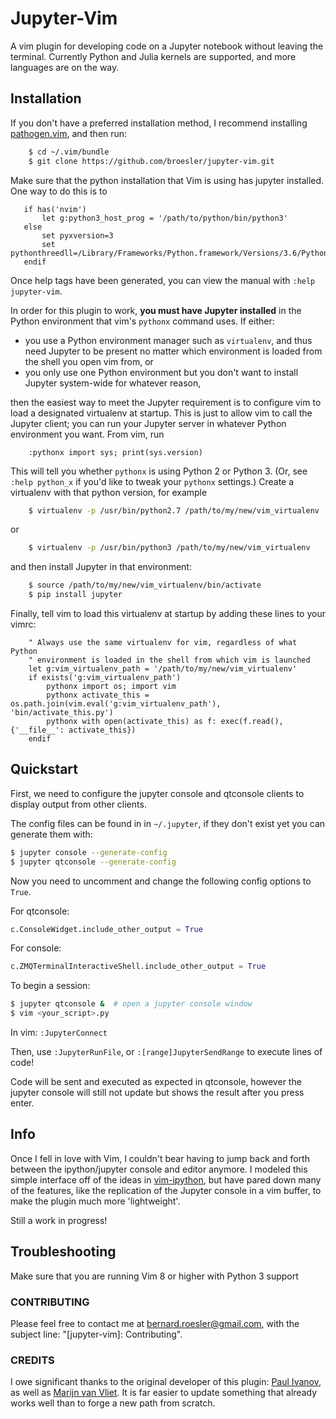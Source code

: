 # Jupyter-Vim

A vim plugin for developing code on a Jupyter notebook without leaving the
terminal.  Currently Python and Julia kernels are supported, and more languages
are on the way.

## Installation

If you don't have a preferred installation method, I recommend
installing [pathogen.vim](https://github.com/tpope/vim-pathogen), and
then run:

```bash
    $ cd ~/.vim/bundle
    $ git clone https://github.com/broesler/jupyter-vim.git
```

Make sure that the python installation that Vim is using has jupyter installed.
One way to do this is to 
```vim
   if has('nvim')
       let g:python3_host_prog = '/path/to/python/bin/python3'
   else
       set pyxversion=3
       set pythonthreedll=/Library/Frameworks/Python.framework/Versions/3.6/Python
   endif
```

Once help tags have been generated, you can view the manual with
`:help jupyter-vim`.

In order for this plugin to work, **you must have Jupyter installed** in the
Python environment that vim's `pythonx` command uses.  If either:

* you use a Python environment manager such as `virtualenv`, and thus need
  Jupyter to be present no matter which environment is loaded from the shell
  you open vim from, or
* you only use one Python environment but you don't want to install Jupyter
  system-wide for whatever reason,

then the easiest way to meet the Jupyter requirement is to configure vim to
load a designated virtualenv at startup.  This is just to allow vim to call the
Jupyter client; you can run your Jupyter server in whatever Python environment
you want.  From vim, run

```vim
    :pythonx import sys; print(sys.version)
```

This will tell you whether `pythonx` is using Python 2 or Python 3.  (Or, see
`:help python_x` if you'd like to tweak your `pythonx` settings.)  Create a
virtualenv with that python version, for example

```bash
    $ virtualenv -p /usr/bin/python2.7 /path/to/my/new/vim_virtualenv
```

or

```bash
    $ virtualenv -p /usr/bin/python3 /path/to/my/new/vim_virtualenv
```

and then install Jupyter in that environment:

```bash
    $ source /path/to/my/new/vim_virtualenv/bin/activate
    $ pip install jupyter
```

Finally, tell vim to load this virtualenv at startup by adding these lines to
your vimrc:

```vim
    " Always use the same virtualenv for vim, regardless of what Python
    " environment is loaded in the shell from which vim is launched
    let g:vim_virtualenv_path = '/path/to/my/new/vim_virtualenv'
    if exists('g:vim_virtualenv_path')
        pythonx import os; import vim
        pythonx activate_this = os.path.join(vim.eval('g:vim_virtualenv_path'), 'bin/activate_this.py')
        pythonx with open(activate_this) as f: exec(f.read(), {'__file__': activate_this})
    endif
```

## Quickstart
First, we need to configure the jupyter console and qtconsole clients to
display output from other clients. 

The config files can be found in in `~/.jupyter`, if they don't exist yet you
can generate them with:

```bash
$ jupyter console --generate-config
$ jupyter qtconsole --generate-config
```

Now you need to uncomment and change the following config options to `True`.

For qtconsole:

```python
c.ConsoleWidget.include_other_output = True
```

For console:

```python
c.ZMQTerminalInteractiveShell.include_other_output = True
```

To begin a session:

```bash
$ jupyter qtconsole &  # open a jupyter console window
$ vim <your_script>.py
```

In vim: `:JupyterConnect`

Then, use `:JupyterRunFile`, or `:[range]JupyterSendRange` to execute lines of
code!

Code will be sent and executed as expected in qtconsole, however the
jupyter console will still not update but shows the result after you press
enter.

## Info
Once I fell in love with Vim, I couldn't bear having to jump back and forth
between the ipython/jupyter console and editor anymore. I modeled this simple
interface off of the ideas in
[vim-ipython](https://github.com/ivanov/vim-ipython), but have pared down many
of the features, like the replication of the Jupyter console in a vim buffer,
to make the plugin much more 'lightweight'.

Still a work in progress!

## Troubleshooting

Make sure that you are running Vim 8 or higher with Python 3 support

### CONTRIBUTING

Please feel free to contact me at [bernard.roesler@gmail.com](mailto:bernard.roesler@gmail.com), with the subject line: "[jupyter-vim]: Contributing".

### CREDITS
I owe significant thanks to the original developer of this plugin: 
[Paul Ivanov](https://github.com/ivanov), as well as 
[Marijn van Vliet](https://github.com/wmvanvliet).
It is far easier to update something that already works well than to forge
a new path from scratch.

